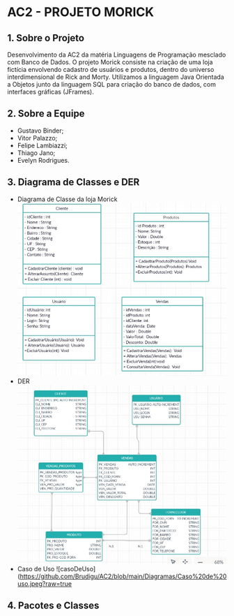 # **AC2 - PROJETO MORICK**
## **1.  Sobre o Projeto**
Desenvolvimento da AC2 da matéria Linguagens de Programação mesclado com Banco de Dados. O projeto Morick consiste na criação de uma loja fictícia envolvendo cadastro de usuários e produtos, dentro do universo interdimensional de Rick and Morty. Utilizamos a linguagem Java Orientada a Objetos junto da linguagem SQL para criação do banco de dados, com interfaces gráficas (JFrames).
## **2.  Sobre a Equipe**
*  Gustavo Binder;
*  Vitor Palazzo;
*  Felipe Lambiazzi;
*  Thiago Jano;
*  Evelyn Rodrigues.
## **3.  Diagrama de Classes e DER**
*  Diagrama de Classe da loja Morick <br />
![diagramaDeClasse](https://github.com/Brudigu/AC2/blob/main/Diagramas/Classes.jpeg?raw=true)
*  DER <br />
![DER](https://github.com/Brudigu/AC2/blob/main/Diagramas/DER.jpeg?raw=true)
*  Caso de Uso
![casoDeUso](https://github.com/Brudigu/AC2/blob/main/Diagramas/Caso%20de%20uso.jpeg?raw=true
## **4. Pacotes e Classes**
